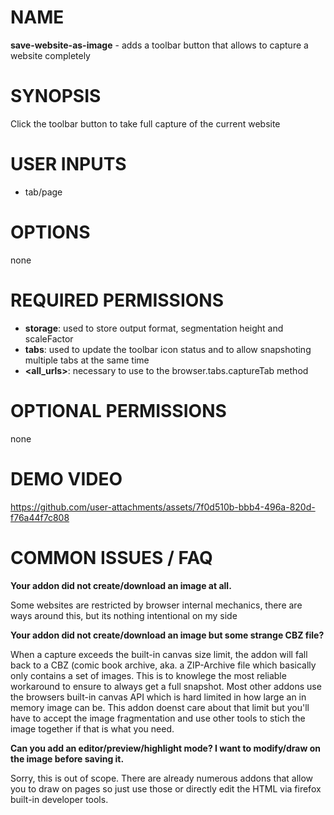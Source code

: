 # NAME

**save-website-as-image** - adds a toolbar button that allows to capture a website completely

# SYNOPSIS

Click the toolbar button to take full capture of the current website

# USER INPUTS

- tab/page

# OPTIONS

none

# REQUIRED PERMISSIONS

- **storage**: used to store output format, segmentation height and scaleFactor
- **tabs**: used to update the toolbar icon status and to allow snapshoting multiple tabs at the same time 
- **<all_urls>**: necessary to use to the browser.tabs.captureTab method 

# OPTIONAL PERMISSIONS

none

# DEMO VIDEO

https://github.com/user-attachments/assets/7f0d510b-bbb4-496a-820d-f76a44f7c808


# COMMON ISSUES / FAQ

**Your addon did not create/download an image at all.**

Some websites are restricted by browser internal mechanics, there are ways around this, but its nothing intentional on my side

**Your addon did not create/download an image but some strange CBZ file?**

When a capture exceeds the built-in canvas size limit, the addon will fall back to a CBZ (comic book archive, aka. a ZIP-Archive file which basically only contains a set of images. This is to knowlege the most reliable workaround to ensure to always get a full snapshot. Most other addons use the browsers built-in canvas API which is hard limited in how large an in memory image can be. This addon doenst care about that limit but you'll have to accept the image fragmentation and use other tools to stich the image together if that is what you need. 

**Can you add an editor/preview/highlight mode? I want to modify/draw on the image before saving it.**

Sorry, this is out of scope. There are already numerous addons that allow you to draw on pages so just use those or directly edit the HTML via firefox built-in developer tools.
